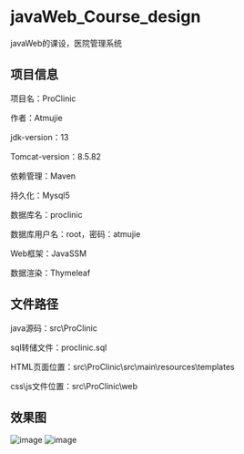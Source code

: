 # javaWeb_Course_design

javaWeb的课设，医院管理系统

## 项目信息

项目名：ProClinic

作者：Atmujie

jdk-version：13

Tomcat-version：8.5.82

依赖管理：Maven

持久化：Mysql5

数据库名：proclinic

数据库用户名：root，密码：atmujie

Web框架：JavaSSM

数据渲染：Thymeleaf

## 文件路径

java源码：src\ProClinic

sql转储文件：proclinic.sql

HTML页面位置：src\ProClinic\src\main\resources\templates

css\js文件位置：src\ProClinic\web

## 效果图
![image](https://user-images.githubusercontent.com/73413527/209525311-8b7d3728-0896-4099-9ee7-141a4d4dcbba.png)
![image](https://user-images.githubusercontent.com/73413527/209525378-ea75170a-2034-4038-bbc4-8e4666ee1820.png)
